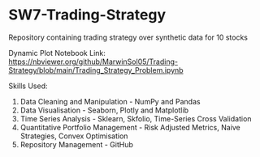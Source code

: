 # SW7-Trading-Strategy

Repository containing trading strategy over synthetic data for 10 stocks

Dynamic Plot Notebook Link: https://nbviewer.org/github/MarwinSol05/Trading-Strategy/blob/main/Trading_Strategy_Problem.ipynb

Skills Used:
1. Data Cleaning and Manipulation - NumPy and Pandas
2. Data Visualisation - Seaborn, Plotly and Matplotlib
3. Time Series Analysis - Sklearn, Skfolio, Time-Series Cross Validation
4. Quantitative Portfolio Management - Risk Adjusted Metrics, Naive Strategies, Convex Optimisation
5. Repository Management - GitHub 
